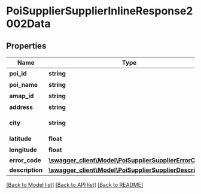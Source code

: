 # PoiSupplierSupplierInlineResponse2002Data

## Properties
Name | Type | Description | Notes
------------ | ------------- | ------------- | -------------
**poi_id** | **string** | 抖音POI ID | 
**poi_name** | **string** | POI 名称 | 
**amap_id** | **string** | 高德POI ID | 
**address** | **string** | POI地址 | 
**city** | **string** | POI所在城市 | 
**latitude** | **float** | 纬度 | 
**longitude** | **float** | 经度 | 
**error_code** | [**\swagger_client\Model\PoiSupplierSupplierErrorCode**](PoiSupplierSupplierErrorCode.md) |  | 
**description** | [**\swagger_client\Model\PoiSupplierSupplierDescription**](PoiSupplierSupplierDescription.md) |  | 

[[Back to Model list]](../README.md#documentation-for-models) [[Back to API list]](../README.md#documentation-for-api-endpoints) [[Back to README]](../README.md)

